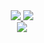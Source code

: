 <div align="center">
  <a href="https://www.linkedin.com/in/davidruhmann/">
    <img src="https://img.shields.io/badge/LinkedIn-blue?style=for-the-badge&logo=linkedin&logoColor=white" />
  </a>
  <a href="https://stackoverflow.com/users/891976/david-ruhmann">
    <img src="https://img.shields.io/stackexchange/stackoverflow/r/891976?style=for-the-badge&logo=stackoverflow&logoColor=white" />
  </a>
</div>
<div align="center">
  <img src="https://github-readme-streak-stats.herokuapp.com?user=davidruhmann&hide_border=true&date_format=M%20j%5B%2C%20Y%5D" />
</div>


<!--
**davidruhmann/davidruhmann** is a ✨ _special_ ✨ repository because its `README.md` (this file) appears on your GitHub profile.
-->

